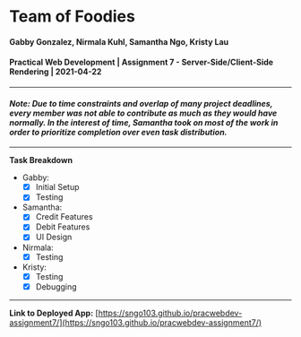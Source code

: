 # Team of Foodies
#### Gabby Gonzalez, Nirmala Kuhl, Samantha Ngo, Kristy Lau
#### Practical Web Development | Assignment 7 - Server-Side/Client-Side Rendering | 2021-04-22
-----
#### *Note: Due to time constraints and overlap of many project deadlines, every member was not able to contribute as much as they would have normally. In the interest of time, Samantha took on most of the work in order to prioritize completion over even task distribution.*
-----
**Task Breakdown**
- Gabby: 
  - [x] Initial Setup
  - [x] Testing
- Samantha: 
  - [x] Credit Features
  - [x] Debit Features
  - [x] UI Design
- Nirmala: 
  - [x] Testing
- Kristy: 
  - [x] Testing
  - [x] Debugging
----
**Link to Deployed App:** [https://sngo103.github.io/pracwebdev-assignment7/](https://sngo103.github.io/pracwebdev-assignment7/)
